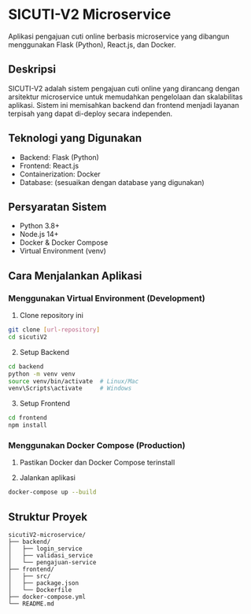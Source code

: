 # SICUTI-V2 Microservice

Aplikasi pengajuan cuti online berbasis microservice yang dibangun menggunakan Flask (Python), React.js, dan Docker.

## Deskripsi

SICUTI-V2 adalah sistem pengajuan cuti online yang dirancang dengan arsitektur microservice untuk memudahkan pengelolaan dan skalabilitas aplikasi. Sistem ini memisahkan backend dan frontend menjadi layanan terpisah yang dapat di-deploy secara independen.

## Teknologi yang Digunakan

- Backend: Flask (Python)
- Frontend: React.js
- Containerization: Docker
- Database: (sesuaikan dengan database yang digunakan)

## Persyaratan Sistem

- Python 3.8+
- Node.js 14+
- Docker & Docker Compose
- Virtual Environment (venv)

## Cara Menjalankan Aplikasi

### Menggunakan Virtual Environment (Development)

1. Clone repository ini
```bash
git clone [url-repository]
cd sicutiV2
```

2. Setup Backend
```bash
cd backend
python -m venv venv
source venv/bin/activate  # Linux/Mac
venv\Scripts\activate     # Windows
```

3. Setup Frontend
```bash
cd frontend
npm install
```

### Menggunakan Docker Compose (Production)

1. Pastikan Docker dan Docker Compose terinstall

2. Jalankan aplikasi
```bash
docker-compose up --build
```


## Struktur Proyek

```
sicutiV2-microservice/
├── backend/
│   ├── login_service
│   ├── validasi_service
│   └── pengajuan-service
├── frontend/
│   ├── src/
│   ├── package.json
│   └── Dockerfile
├── docker-compose.yml
└── README.md
```

